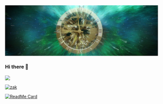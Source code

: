 [![Header](https://github.com/ZakariaHn/ZakariaHn/blob/master/banner-1240822_1280.jpg "Header")]()
### Hi there 👋

<!--
**ZakariaHn/ZakariaHn** is a ✨ _special_ ✨ repository because its `README.md` (this file) appears on your GitHub profile.

Here are some ideas to get you started:

- 🔭 I’m currently working on ...
- 🌱 I’m currently learning ...
- 👯 I’m looking to collaborate on ...
- 🤔 I’m looking for help with ...
- 💬 Ask me about ...
- 📫 How to reach me: ...
- 😄 Pronouns: ...
- ⚡ Fun fact: ...
-->


<img align="center" src="https://github-readme-stats.vercel.app/api/top-langs/?username=ZakariaHn&theme=dark&show_icons=true" />


[![zak](https://github-readme-stats.vercel.app/api?username=ZakariaHn&show_icons=true&theme=dark)](https://github.com/ZakariaHn/github-readme-stats/)

[![ReadMe Card](https://github-readme-stats.vercel.app/api/pin/?username=ZakariaHn&show_icons=true&theme=dark&repo=zamagana-synthesizer)](https://github.com/ZakariaHn/zamagana-synthesizer)



